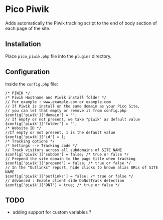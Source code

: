 Pico Piwik
===============

Adds automatically the Piwik tracking script to the end of body section of each page of the site.

## Installation

Place `pico_piwik.php` file into the `plugins` directory.

## Configuration

Inside the `config.php` file:

````
/* PIWIK */
/* Piwik Hostname and Piwik install folder */
// For example : www.example.com or example.com
// If Piwik is install on the same domain as your Pico Site,
// you can let that empty or remove it from config.php
$config['piwik']['domain'] = '';
// If empty or not present, we take "piwik" as default value
$config['piwik']['folder'] = '';
/* Website ID */
//If empty or not present, 1 is the default value
$config['piwik']['id'] = 1;
/* Tracking options */
/* Settings --> Tracking code */
// Track visitors across all subdomains of SITE NAME
$config['piwik']['subdom'] = false; /* true or false */
// Prepend the site domain to the page title when tracking
$config['piwik']['prepend'] = false; /* true or false */
// In the "Outlinks" report, hide clicks to known alias URLs of SITE NAME
$config['piwik']['outlinks'] = false; /* true or false */
// Advanced : Enable client side DoNotTrack detection
$config['piwik']['DNT'] = true; /* true or false */
````

## TODO

- adding support for custom variables ?